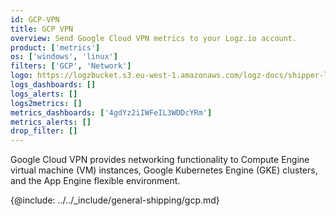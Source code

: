 ```yaml
---
id: GCP-VPN
title: GCP VPN
overview: Send Google Cloud VPN metrics to your Logz.io account.
product: ['metrics']
os: ['windows', 'linux']
filters: ['GCP', 'Network']
logo: https://logzbucket.s3.eu-west-1.amazonaws.com/logz-docs/shipper-logos/aws-vpn.png
logs_dashboards: []
logs_alerts: []
logs2metrics: []
metrics_dashboards: ['4gdYz2iIWFeIL3WDDcYRm']
metrics_alerts: []
drop_filter: []
---
```



Google Cloud VPN provides networking functionality to Compute Engine virtual machine (VM) instances, Google Kubernetes Engine (GKE) clusters, and the App Engine flexible environment. 

{@include: ../../_include/general-shipping/gcp.md}  
